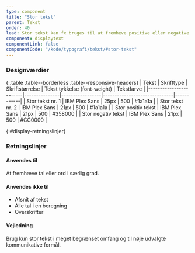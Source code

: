 ```yaml
---
type: component
title: "Stor tekst"
parent: Tekst
order: 40
lead: Stor tekst kan fx bruges til at fremhæve positive eller negative resultater og dermed fremhæve særlige tal eller ord.
component: displaytext
componentLink: false
componentCode: "/kode/typografi/tekst/#stor-tekst"
---
```


### Designværdier

{:.table .table--borderless .table--responsive-headers}
| Tekst                  | Skrifttype    | Skriftstørrelse | Tekst tykkelse (font-weight) | Tekstfarve |
|------------------------|---------------|-----------------|------------------------------|------------|
| Stor tekst nr. 1       | IBM Plex Sans | 25px            | 500                          | #1a1a1a    |
| Stor tekst nr. 2       | IBM Plex Sans | 21px            | 500                          | #1a1a1a    |
| Stor positiv tekst     | IBM Plex Sans | 21px            | 500                          | #358000    |
| Stor negativ tekst     | IBM Plex Sans | 21px            | 500                          | #CC0000    |

{:#display-retningslinjer}
### Retningslinjer

#### Anvendes til

At fremhæve tal eller ord i særlig grad.

#### Anvendes ikke til

- Afsnit af tekst
- Alle tal i en beregning
- Overskrifter

#### Vejledning

Brug kun stor tekst i meget begrænset omfang og til nøje udvalgte kommunikative formål.

